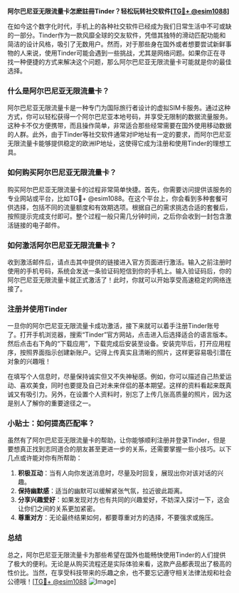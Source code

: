 **阿尔巴尼亚无限流量卡怎麽註冊Tinder？轻松玩转社交软件[[TG💪+ @esim1088](https://t.me/s/esim1088)]**

在如今这个数字化时代，手机上的各种社交软件已经成为我们日常生活中不可或缺的一部分。Tinder作为一款风靡全球的交友软件，凭借其独特的滑动匹配功能和简洁的设计风格，吸引了无数用户。然而，对于那些身在国外或者想要尝试新鲜事物的人来说，使用Tinder可能会遇到一些挑战，尤其是网络问题。如果你正在寻找一种便捷的方式来解决这个问题，那么阿尔巴尼亚无限流量卡可能就是你的最佳选择。

### 什么是阿尔巴尼亚无限流量卡？

阿尔巴尼亚无限流量卡是一种专门为国际旅行者设计的虚拟SIM卡服务。通过这种方式，你可以轻松获得一个阿尔巴尼亚本地号码，并享受无限制的数据流量服务。这种卡不仅方便携带，而且操作简单，非常适合那些经常需要在国外使用移动数据的人群。此外，由于Tinder等社交软件通常对IP地址有一定的要求，而阿尔巴尼亚无限流量卡能够提供稳定的欧洲IP地址，这使得它成为注册和使用Tinder的理想工具。

### 如何购买阿尔巴尼亚无限流量卡？

购买阿尔巴尼亚无限流量卡的过程非常简单快捷。首先，你需要访问提供该服务的专业网站或平台，比如TG💪+ @esim1088。在这个平台上，你会看到多种套餐可供选择，包括不同的流量额度和有效期选项。根据自己的需求挑选合适的套餐后，按照提示完成支付即可。整个过程一般只需几分钟时间，之后你会收到一封包含激活链接的电子邮件。

### 如何激活阿尔巴尼亚无限流量卡？

收到激活邮件后，请点击其中提供的链接进入官方页面进行激活。输入之前注册时使用的手机号码，系统会发送一条验证码短信到你的手机上。输入验证码后，你的阿尔巴尼亚无限流量卡就正式激活了！此时，你就可以开始享受高速稳定的网络连接了。

### 注册并使用Tinder

一旦你的阿尔巴尼亚无限流量卡成功激活，接下来就可以着手注册Tinder账号了。打开手机浏览器，搜索“Tinder”官方网站，点击进入后选择适合的语言版本。然后点击右下角的“下载应用”，下载完成后安装至设备。安装完毕后，打开应用程序，按照界面指示创建新账户。记得上传真实且清晰的照片，这样更容易吸引潜在对象的兴趣哦！

在填写个人信息时，尽量保持诚实但又不失神秘感。例如，你可以描述自己热爱运动、喜欢美食，同时也要提及自己对未来伴侣的基本期望。这样的资料看起来既真诚又有吸引力。另外，在设置个人资料时，别忘了上传几张高质量的照片，因为这是别人了解你的重要途径之一。

### 小贴士：如何提高匹配率？

虽然有了阿尔巴尼亚无限流量卡的帮助，让你能够顺利注册并登录Tinder，但是要想真正找到志同道合的朋友甚至更进一步的关系，还需要掌握一些小技巧。以下几点或许能对你有所帮助：

1. **积极互动**：当有人向你发送消息时，尽量及时回复，展现出你对该对话的兴趣。
2. **保持幽默感**：适当的幽默可以缓解紧张气氛，拉近彼此距离。
3. **分享兴趣爱好**：如果发现对方也有共同的兴趣爱好，不妨深入探讨一下，这会让你们之间的关系更加紧密。
4. **尊重对方**：无论最终结果如何，都要尊重对方的选择，不要强求或施压。

### 总结

总之，阿尔巴尼亚无限流量卡为那些希望在国外也能畅快使用Tinder的人们提供了极大的便利。无论是从购买流程还是实际体验来看，这款产品都表现出了极高的性价比。当然，在享受科技带来的乐趣之余，也不要忘记遵守相关法律法规和社会公德哦！[[TG💪+ @esim1088](https://t.me/s/esim1088) ![Image](https://i.postimg.cc/4NQfJmqS/Snipaste-2025-05-13-00-14-12.png)]